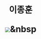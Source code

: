 <h1 align="center"> 이종훈


<img src="https://img.shields.io/badge/Python-3766AB?style=flat-square&logo=Python&logoColor=white"/></a>&nbsp
